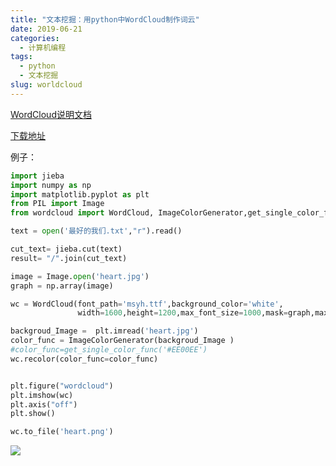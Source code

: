 ```yaml
---
title: "文本挖掘：用python中WordCloud制作词云"
date: 2019-06-21
categories:
  - 计算机编程
tags:
  - python
  - 文本挖掘
slug: worldcloud
---
```



[WordCloud说明文档](http://amueller.github.io/word_cloud/generated/wordcloud.WordCloud.html)

[下载地址](https://pypi.org/project/wordcloud/)


例子：

```python
import jieba   
import numpy as np  
import matplotlib.pyplot as plt                          
from PIL import Image                                                                            
from wordcloud import WordCloud, ImageColorGenerator,get_single_color_func

text = open('最好的我们.txt',"r").read()

cut_text= jieba.cut(text)
result= "/".join(cut_text)

image = Image.open('heart.jpg')
graph = np.array(image)

wc = WordCloud(font_path='msyh.ttf',background_color='white',
               width=1600,height=1200,max_font_size=1000,mask=graph,max_words=100000).generate(result)

backgroud_Image =  plt.imread('heart.jpg') 
color_func = ImageColorGenerator(backgroud_Image )  
#color_func=get_single_color_func('#EE00EE')
wc.recolor(color_func=color_func)


plt.figure("wordcloud") 
plt.imshow(wc)      
plt.axis("off")     
plt.show()

wc.to_file('heart.png')
```

![](/images/heart.png)
